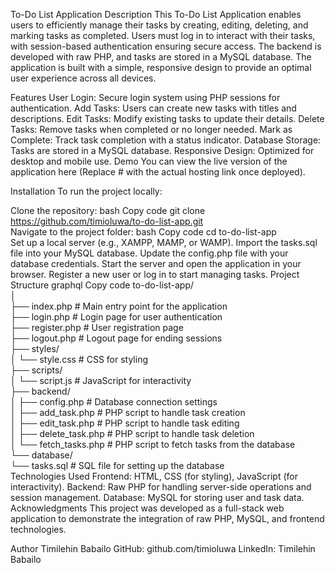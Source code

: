 To-Do List Application
Description
This To-Do List Application enables users to efficiently manage their tasks by creating, editing, deleting, and marking tasks as completed. Users must log in to interact with their tasks, with session-based authentication ensuring secure access. The backend is developed with raw PHP, and tasks are stored in a MySQL database. The application is built with a simple, responsive design to provide an optimal user experience across all devices.

Features
User Login: Secure login system using PHP sessions for authentication.
Add Tasks: Users can create new tasks with titles and descriptions.
Edit Tasks: Modify existing tasks to update their details.
Delete Tasks: Remove tasks when completed or no longer needed.
Mark as Complete: Track task completion with a status indicator.
Database Storage: Tasks are stored in a MySQL database.
Responsive Design: Optimized for desktop and mobile use.
Demo
You can view the live version of the application here (Replace # with the actual hosting link once deployed).

Installation
To run the project locally:

Clone the repository:
bash
Copy code
git clone https://github.com/timioluwa/to-do-list-app.git  
Navigate to the project folder:
bash
Copy code
cd to-do-list-app  
Set up a local server (e.g., XAMPP, MAMP, or WAMP).
Import the tasks.sql file into your MySQL database.
Update the config.php file with your database credentials.
Start the server and open the application in your browser.
Register a new user or log in to start managing tasks.
Project Structure
graphql
Copy code
to-do-list-app/  
│  
├── index.php              # Main entry point for the application  
├── login.php              # Login page for user authentication  
├── register.php           # User registration page  
├── logout.php             # Logout page for ending sessions  
├── styles/  
│   └── style.css          # CSS for styling  
├── scripts/  
│   └── script.js          # JavaScript for interactivity  
├── backend/  
│   ├── config.php         # Database connection settings  
│   ├── add_task.php       # PHP script to handle task creation  
│   ├── edit_task.php      # PHP script to handle task editing  
│   ├── delete_task.php    # PHP script to handle task deletion  
│   └── fetch_tasks.php    # PHP script to fetch tasks from the database  
└── database/  
    └── tasks.sql          # SQL file for setting up the database  
Technologies Used
Frontend: HTML, CSS (for styling), JavaScript (for interactivity).
Backend: Raw PHP for handling server-side operations and session management.
Database: MySQL for storing user and task data.
Acknowledgments
This project was developed as a full-stack web application to demonstrate the integration of raw PHP, MySQL, and frontend technologies.

Author
Timilehin Babailo
GitHub: github.com/timioluwa
LinkedIn: Timilehin Babailo
